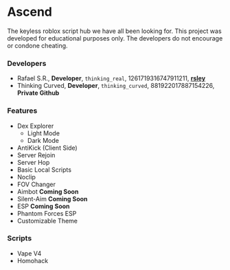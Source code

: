# Ascend

The keyless roblox script hub we have all been looking for. This project was developed for educational purposes only. The developers do not encourage or condone cheating.

### Developers

- Rafael S.R., **Developer**, `thinking_real`, 1261719316747911211, [**rsley**](https://github.com/rsley)
- Thinking Curved, **Developer**, `thinking_curved`, 881922017887154226, **Private Github**

### Features

- Dex Explorer
  - Light Mode
  - Dark Mode
- AntiKick (Client Side)
- Server Rejoin
- Server Hop
- Basic Local Scripts
- Noclip
- FOV Changer
- Aimbot **Coming Soon**
- Silent-Aim **Coming Soon**
- ESP **Coming Soon**
- Phantom Forces ESP
- Customizable Theme

### Scripts

- Vape V4
- Homohack
